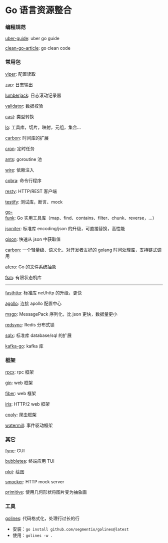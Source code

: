# Go 语言资源整合


<!--more-->

### 编程规范

[uber-guide](https://github.com/uber-go/guide): uber go guide

[clean-go-article](https://github.com/Pungyeon/clean-go-article): go clean code

### 常用包

[viper](https://github.com/spf13/viper): 配置读取

[zap](https://github.com/uber-go/zap): 日志输出

[lumberjack](https://github.com/natefinch/lumberjack): 日志滚动记录器

[validator](https://github.com/go-playground/validator): 数据校验

[cast](https://github.com/spf13/cast): 类型转换

[lo](https://github.com/samber/lo): 工具库，切片，映射，元组，集合...

[carbon](https://github.com/uniplaces/carbon): 时间库的扩展

[cron](https://github.com/robfig/cron): 定时任务

[ants](https://github.com/panjf2000/ants): goroutine 池

[wire](https://github.com/google/wire): 依赖注入

[cobra](https://github.com/spf13/cobra): 命令行程序

[resty](https://github.com/go-resty/resty): HTTP/REST 客户端

[testify](https://github.com/stretchr/testify): 测试库，断言、mock

[go-funk](https://github.com/thoas/go-funk): Go 实用工具库（map、find、contains、filter、chunk、reverse，...）

[jsoniter](https://github.com/json-iterator/go): 标准库 encoding/json 的升级，可直接替换，高性能

[gjson](https://github.com/tidwall/gjson): 快速从 json 中获取值

[carbon](https://github.com/golang-module/carbon): 一个轻量级、语义化、对开发者友好的 golang 时间处理库，支持链式调用

[afero](https://github.com/spf13/afero): Go 的文件系统抽象

[fsm](https://github.com/looplab/fsm): 有限状态机库

---

[fasthttp](https://github.com/valyala/fasthttp): 标准库 net/http 的升级，更快

[agollo](https://github.com/philchia/agollo): 连接 apollo 配置中心

[msgp](https://github.com/tinylib/msgp): MessagePack 序列化，比 json 更快，数据量更小

[redsync](https://github.com/go-redsync/redsync): Redis 分布式锁

[sqlx](https://github.com/jmoiron/sqlx): 标准库 database/sql 的扩展

[kafka-go](https://github.com/segmentio/kafka-go): kafka 库

### 框架

[rpcx](https://github.com/smallnest/rpcx): rpc 框架

[gin](https://github.com/gin-gonic/gin): web 框架

[fiber](https://github.com/gofiber/fiber): web 框架

[iris](https://github.com/kataras/iris): HTTP/2 web 框架

[cooly](https://github.com/gocolly/colly): 爬虫框架

[watermill](https://github.com/ThreeDotsLabs/watermill): 事件驱动框架

### 其它

[fync](https://github.com/fyne-io/fyne): GUI

[bubbletea](https://github.com/charmbracelet/bubbletea): 终端应用 TUI

[plot](https://github.com/gonum/plot): 绘图

[smocker](https://github.com/Thiht/smocker): HTTP mock server

[primitive](https://github.com/fogleman/primitive): 使用几何形状将图片变为抽象画

### 工具

[golines](https://github.com/segmentio/golines): 代码格式化，处理行过长的行

- 安装：`go install github.com/segmentio/golines@latest`
- 使用：`golines -w .`

